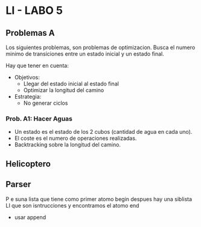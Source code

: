 # LI - LABO 5
## Problemas A
Los siguientes problemas, son problemas de optimizacion. Busca el numero minimo de transiciones entre un estado inicial y un estado final.

Hay que tener en cuenta:
  * Objetivos:
    * Llegar del estado inicial al estado final
    * Optimizar la longitud del camino
  * Estrategia:
    * No generar ciclos

### Prob. A1: Hacer Aguas
* Un estado es el estado de los 2 cubos (cantidad de agua en cada uno).
* El coste es el numero de operaciones realizadas.
* Backtracking sobre la longitud del camino.


## Helicoptero

## Parser

P e suna lista que tiene como primer atomo begin
despues hay una siblista LI que son isntrucciones
y encontramos el atomo end
* usar append

